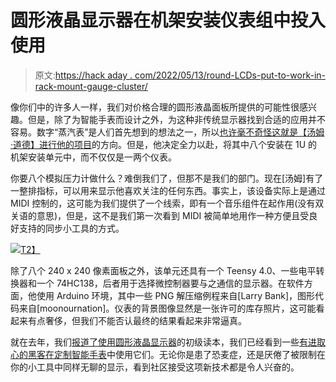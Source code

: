 # 圆形液晶显示器在机架安装仪表组中投入使用

> 原文:[https://hack aday . com/2022/05/13/round-LCDs-put-to-work-in-rack-mount-gauge-cluster/](https://hackaday.com/2022/05/13/round-lcds-put-to-work-in-rack-mount-gauge-cluster/)

像你们中的许多人一样，我们对价格合理的圆形液晶面板所提供的可能性很感兴趣。但是，除了为智能手表而设计之外，为这种非传统显示器找到合适的应用并不容易。数字“蒸汽表”是人们首先想到的想法之一，所以[也许毫不奇怪这就是【汤姆·道德】进行他的项目](https://hackaday.io/project/185180-rack-mount-midi-meters)的方向。但是，他决定全力以赴，将其中八个安装在 1U 的机架安装单元中，而不仅仅是一两个仪表。

你要八个模拟压力计做什么？难倒我们了，但那不是我们的部门。现在[汤姆]有了一整排指标，可以用来显示他喜欢关注的任何东西。事实上，该设备实际上是通过 MIDI 控制的，这可能为我们提供了一个线索，即有一个音乐组件在起作用(没有双关语的意思)，但是，这不是我们第一次看到 MIDI 被简单地用作一种方便且受良好支持的同步小工具的方式。

[![](../Images/1c2cedbf2a7ea26a6bdcd831baba5bfa.png)T2】](https://hackaday.com/wp-content/uploads/2022/05/lcdrack_detail2.jpg)

除了八个 240 x 240 像素面板之外，该单元还具有一个 Teensy 4.0、一些电平转换器和一个 74HC138，后者用于选择微控制器要与之通信的显示器。在软件方面，他使用 Arduino 环境，其中一些 PNG 解压缩例程来自[Larry Bank]，图形代码来自[moonournation]。仪表的背景图像显然是一张许可的库存照片，这可能看起来有点奢侈，但我们不能否认最终的结果看起来非常逼真。

就在去年，我们[报道了使用圆形液晶显示器](https://hackaday.com/2021/12/11/getting-familiar-with-round-displays/)的初级读本，我们已经看到一些[有进取心的黑客在定制智能手表](https://hackaday.com/2019/05/01/scratch-built-smartwatch-looks-pretty-darn-sharp-with-3d-printed-case-and-round-lcd/)中使用它们。无论你是患了恐麦症，还是厌倦了被限制在你的小工具中同样无聊的显示，看到社区接受这项新技术都是令人兴奋的。